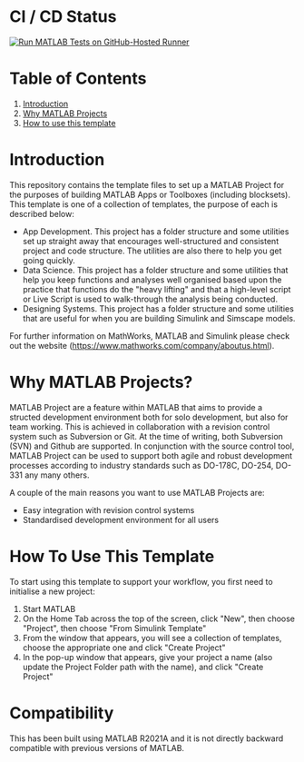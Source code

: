 # CI / CD Status

[![Run MATLAB Tests on GitHub-Hosted Runner](https://github.com/cavediverchris/MATLAB-template-for-app-development/actions/workflows/runMatlabTests.yml/badge.svg?branch=main)](https://github.com/cavediverchris/MATLAB-template-for-app-development/actions/workflows/runMatlabTests.yml)

# Table of Contents

1. [Introduction](#introduction)
2. [Why MATLAB Projects](#why-matlab-projects)
3. [How to use this template](#how-to-use)

# Introduction <a name="introduction"></a>
This repository contains the template files to set up a MATLAB Project for the purposes of building MATLAB Apps or Toolboxes (including blocksets). This template is one of a collection of templates, the purpose of each is described below:

- App Development. This project has a folder structure and some utilities set up straight away that encourages well-structured and consistent project and code structure. The utilities are also there to help you get going quickly.
- Data Science. This project has a folder structure and some utilities that help you keep functions and analyses well organised based upon the practice that functions do the "heavy lifting" and that a high-level script or Live Script is used to walk-through the analysis being conducted.
- Designing Systems. This project has a folder structure and some utilities that are useful for when you are building Simulink and Simscape models.

For further information on MathWorks, MATLAB and Simulink please check out the website (https://www.mathworks.com/company/aboutus.html).

# Why MATLAB Projects?  <a name="why-matlab-projects"></a>
MATLAB Project are a feature within MATLAB that aims to provide a structed development environment both for solo development, but also for team working. This is achieved in collaboration with a revision control system such as Subversion or Git. At the time of writing, both Subversion (SVN) and Github are supported. In conjunction with the source control tool, MATLAB Project can be used to support both agile and robust development processes according to industry standards such as DO-178C, DO-254, DO-331 any many others.

A couple of the main reasons you want to use MATLAB Projects are:

- Easy integration with revision control systems
- Standardised development environment for all users

# How To Use This Template <a name="how-to-use"></a>
To start using this template to support your workflow, you first need to initialise a new project:

  1. Start MATLAB
  2. On the Home Tab across the top of the screen, click "New", then choose "Project", then choose "From Simulink Template"
  3. From the window that appears, you will see a collection of templates, choose the appropriate one and click "Create Project"
  4. In the pop-up window that appears, give your project a name (also update the Project Folder path with the name), and click "Create Project"

# Compatibility  <a name="compatibility"></a>

This has been built using MATLAB R2021A and it is not directly backward compatible with previous versions of MATLAB.